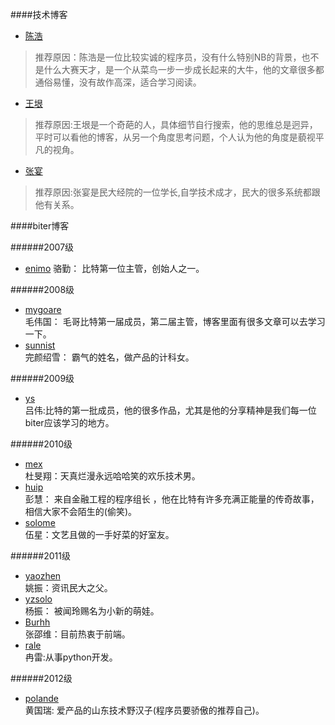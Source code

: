 ####技术博客

*   [陈浩](http://coolshell.cn/)
>
> 推荐原因：陈浩是一位比较实诚的程序员，没有什么特别NB的背景，也不是什么大赛天才，是一个从菜鸟一步一步成长起来的大牛，他的文章很多都通俗易懂，没有故作高深，适合学习阅读。
>

*   [王垠](http://www.yinwang.org/)
>
> 推荐原因:王垠是一个奇葩的人，具体细节自行搜索，他的思维总是迥异，平时可以看他的博客，从另一个角度思考问题，个人认为他的角度是藐视平凡的视角。
>

*   [张宴](http://zyan.cc/)
>
> 推荐原因:张宴是民大经院的一位学长,自学技术成才，民大的很多系统都跟他有关系。
>

####biter博客

######2007级
*   [enimo](http://blog.anymoore.com/) 
    骆勤： 比特第一位主管，创始人之一。

######2008级
*   [mygoare](http://mygoare.com/)  
    毛伟国： 毛哥比特第一届成员，第二届主管，博客里面有很多文章可以去学习一下。
*   [sunnist](http://sunnist.github.io/)  
    完颜绍雪： 霸气的姓名，做产品的计科女。

######2009级
*   [ys](http://blog.ysmood.org)   
    吕伟:比特的第一批成员，他的很多作品，尤其是他的分享精神是我们每一位biter应该学习的地方。

######2010级
*   [mex](http://mex7.org/)     
    杜旻翔：天真烂漫永远哈哈笑的欢乐技术男。
*   [huip](http://www.huip.org/)      
    彭慧： 来自金融工程的程序组长 ，他在比特有许多充满正能量的传奇故事，相信大家不会陌生的(偷笑)。
*   [solome](http://www.solome.org/)    
    伍星：文艺且做的一手好菜的好室友。

######2011级
*   [yaozhen](http://iyaozhen.com/)      
    姚振：资讯民大之父。
*   [yzsolo](http://aresyz.com/)    
    杨振： 被闻玲赐名为小新的萌娃。
*   [Burhh](http://vader.gitcafe.com/)  
    张邵维：目前热衷于前端。
*   [rale](http://ranlei.github.io/)    
    冉雷:从事python开发。

######2012级
*   [polande](http://www.polande.com)  
    黄国瑞: 爱产品的山东技术野汉子(程序员要骄傲的推荐自己)。

